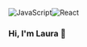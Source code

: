 <img alt="JavaScript" src="https://img.shields.io/badge/JavaScript-grey?style=for-the-badge&logo=JavaScript&logoColor=yellow"/><img alt="React" src="https://img.shields.io/badge/React-blue?style=for-the-badge&logo=React&logoColor=white"/>

### Hi, I'm Laura 👋

<!--
**lauravandyke/lauravandyke** is a ✨ _special_ ✨ repository because its `README.md` (this file) appears on your GitHub profile.

Here are some ideas to get you started:

- 🔭 I’m currently working on ...
- 🌱 I’m currently learning ...
- 👯 I’m looking to collaborate on ...
- 🤔 I’m looking for help with ...
- 💬 Ask me about ...
- 📫 How to reach me: ...
- 😄 Pronouns: ...
- ⚡ Fun fact: ...
-->
